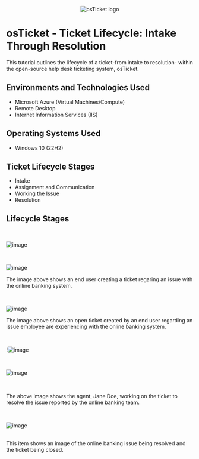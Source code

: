 <p align="center">
<img src="https://i.imgur.com/boWBj4k.png" alt="osTicket logo"/>
</p>

<h1>osTicket - Ticket Lifecycle: Intake Through Resolution</h1>
This tutorial outlines the lifecycle of a ticket-from intake to resolution- within the open-source help desk ticketing system, osTicket.
<br />






<h2>Environments and Technologies Used</h2>

- Microsoft Azure (Virtual Machines/Compute)
- Remote Desktop
- Internet Information Services (IIS)

<h2>Operating Systems Used </h2>

- Windows 10</b> (22H2)

<h2>Ticket Lifecycle Stages</h2>

- Intake
- Assignment and Communication
- Working the Issue
- Resolution

<h2>Lifecycle Stages</h2>

<p>

</p>
<br />

<p>

![image](https://github.com/user-attachments/assets/d7f748fd-2001-45e0-8cac-062712791ccc)
</p>
<br />

![image](https://github.com/user-attachments/assets/73846d39-78c3-453a-b098-8c743cf2542b)



 
The image above shows an end user creating a ticket regaring an issue with the online banking system.


</p>
<br />

![image](https://github.com/user-attachments/assets/9c6a18b7-77a0-4665-94a4-cd55e9d876a7)

</p>
<p>

The image above shows an open ticket created by an end user regarding an issue employee are experiencing with the online banking system.
</p>
<br />

<p>
  
!![image](https://github.com/user-attachments/assets/e1482e95-9484-44af-a22c-ebaf12aaa3a7)

</p>
<br />

<p>

![image](https://github.com/user-attachments/assets/80260d62-1f52-4b8c-a74e-9382b716d1e4)
</p>
<br />

<p>

The above image shows the agent, Jane Doe, working on the ticket to resolve the issue  reported by the online banking team.
</p>
<br />

![image](https://github.com/user-attachments/assets/77839c18-aeeb-4097-a2ec-f47c9558ed9d)

</p>
<br />
This item shows an image of the online banking issue being resolved and the ticket being closed.
